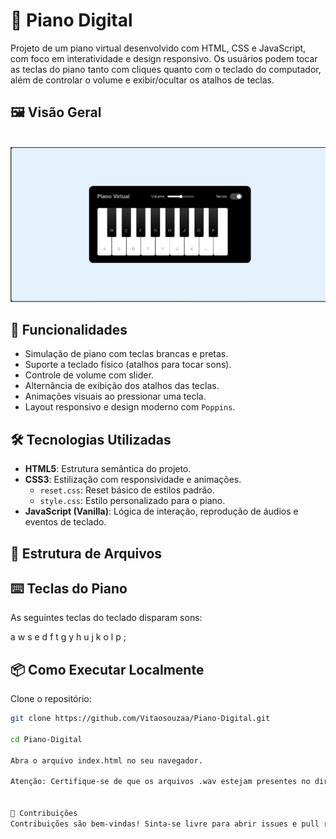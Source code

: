 # 🎹 Piano Digital

Projeto de um piano virtual desenvolvido com HTML, CSS e JavaScript, com foco em interatividade e design responsivo. Os usuários podem tocar as teclas do piano tanto com cliques quanto com o teclado do computador, além de controlar o volume e exibir/ocultar os atalhos de teclas.

## 🖼️ Visão Geral

<p align="center" >
    <br />
    <img src= "assets/src/image/piano.png" />
</p>

## 🚀 Funcionalidades

- Simulação de piano com teclas brancas e pretas.
- Suporte a teclado físico (atalhos para tocar sons).
- Controle de volume com slider.
- Alternância de exibição dos atalhos das teclas.
- Animações visuais ao pressionar uma tecla.
- Layout responsivo e design moderno com `Poppins`.

## 🛠️ Tecnologias Utilizadas

- **HTML5**: Estrutura semântica do projeto.
- **CSS3**: Estilização com responsividade e animações.
  - `reset.css`: Reset básico de estilos padrão.
  - `style.css`: Estilo personalizado para o piano.
- **JavaScript (Vanilla)**: Lógica de interação, reprodução de áudios e eventos de teclado.

## 📁 Estrutura de Arquivos


## ⌨️ Teclas do Piano

As seguintes teclas do teclado disparam sons:

a w s e d f t g y h u j k o l p ;



## 📦 Como Executar Localmente

Clone o repositório:
   ```bash
   git clone https://github.com/Vitaosouzaa/Piano-Digital.git

   cd Piano-Digital

Abra o arquivo index.html no seu navegador.

Atenção: Certifique-se de que os arquivos .wav estejam presentes no diretório assets/src/tunes/.


🤝 Contribuições
Contribuições são bem-vindas! Sinta-se livre para abrir issues e pull requests.